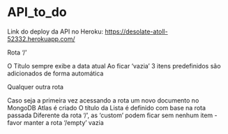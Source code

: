 # API_to_do
Link do deploy da API no Heroku: https://desolate-atoll-52332.herokuapp.com/

Rota ‘/’

O Título sempre exibe a data atual
Ao ficar ‘vazia’ 3 itens predefinidos são adicionados de forma automática

Qualquer outra rota

Caso seja a primeira vez acessando a rota um novo documento no MongoDB Atlas é criado
O título da Lista é definido com base na rota passada
Diferente da rota ‘/’, as ‘custom’ podem ficar sem nenhum item
-favor manter a rota ‘/empty’ vazia
